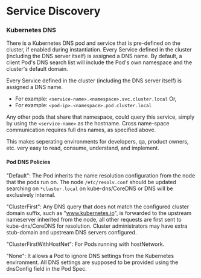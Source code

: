 # Service Discovery

### Kubernetes DNS

There is a Kubernetes DNS pod and service that is pre-defined on the cluster, if enabled during instantiation. Every Service defined in the cluster (including the DNS server itself) is assigned a DNS name. By default, a client Pod's DNS search list will include the Pod's own namespace and the cluster's default domain.

Every Service defined in the cluster (including the DNS server itself) is assigned a DNS name.

* For example: `<service-name>.<namespace>.svc.cluster.local`
Or,
* For example: `<pod-ip>.<namespace>.pod.cluster.local`

Any other pods that share that namespace, could query this service, simply by using the `<service-name>` as the hostname. Cross name-space communication requires full dns names, as specified above.

This makes seperating environments for developers, qa, product owners, etc. very easy to read, consume, understand, and implement. 

#### Pod DNS Policies

"Default": The Pod inherits the name resolution configuration from the node that the pods run on. The node `/etc/resolv.conf` should be updated searching on `*cluster.local` on kube-dns/CoreDNS or DNS will be exclusively internal.

"ClusterFirst": Any DNS query that does not match the configured cluster domain suffix, such as "www.kubernetes.io", is forwarded to the upstream nameserver inherited from the node, all other requests are first sent to kube-dns/CoreDNS for resolution. Cluster administrators may have extra stub-domain and upstream DNS servers configured.

"ClusterFirstWithHostNet": For Pods running with hostNetwork.

"None": It allows a Pod to ignore DNS settings from the Kubernetes environment. All DNS settings are supposed to be provided using the dnsConfig field in the Pod Spec.
